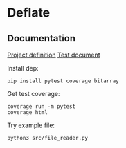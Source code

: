 # Deflate

## Documentation


[Project definition](https://github.com/LaihoE/tiralabra/blob/main/documentation/project_definition.md)
[Test document](https://github.com/LaihoE/tiralabra/blob/main/documentation/test_document.md)



Install dep:
```
pip install pytest coverage bitarray
```

Get test coverage:
```
coverage run -m pytest
coverage html
```

Try example file:
```
python3 src/file_reader.py
```